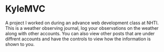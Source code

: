 # KyleMVC

A project I worked on during an advance web development class at NHTI. This is a weather observing journal, log your observations on the weather along with other accounts. You can also view other posts that are under diffrent accounts and have the controls to view how the information is shown to you.
